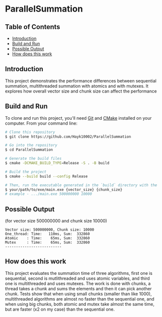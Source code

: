 # ParallelSummation

## Table of Contents
- [Introduction](#introduction)
- [Build and Run](#build-and-run)
- [Possible Output](#possible-output)
- [How does this work](#how-does-this-work)

## Introduction
This project demonstrates the performance differences between sequential summation, multithreaded summation with atomics and with mutexes. It explores how overall vector size and chunk size can affect the performance 

## Build and Run
To clone and run this project, you'll need [Git](https://git-scm.com) and [CMake](https://cmake.org/) installed on your computer. From your command line:

```bash
# Clone this repository
$ git clone https://github.com/Hayk10002/ParallelSummation

# Go into the repository
$ cd ParallelSummation

# Generate the build files
$ cmake -DCMAKE_BUILD_TYPE=Release -S . -B build

# Build the project
$ cmake --build build --config Release

# Then, run the executable generated in the `build` directory with the iteration count to test the counters.
$ your/path/to/exe/main.exe {vector_size} {chunk_size}
# example - .../main.exe 500000000 10000
```

## Possible Output
(for vector size 500000000 and chunk size 10000)

```
Vector size: 500000000, Chunk size: 10000
One_thread: Time:   110ms, Sum:  332860
Atomic    : Time:    65ms, Sum:  332860
Mutex     : Time:    65ms, Sum:  332860
--------------------------
```

## How does this work
This project evaluates the summation time of three algorithms, first one is sequential, second is mutlithreaded and uses atomic variables, and third one is multithreaded and uses mutexes. The work is done with chunks, a thread takes a chunk and sums the elements and then it can pick another chunk. Tests show that when using small chunks (smaller than like 1000), multithreaded algorithms are almost no faster than the sequential one, and when using big chunks, both atomic and mutex take almost the same time, but are faster (x2 on my case) than the sequential one.
